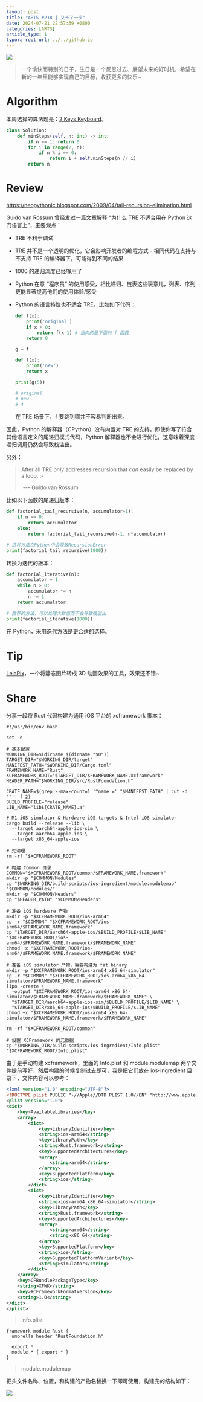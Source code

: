 ```yaml
---
layout: post
title: "ARTS #218 | 又长了一岁"
date: 2024-07-21 22:57:39 +0800
categories: [ARTS]
article_type: 1
typora-root-url: ../../github.io
---
```


![](/assets/img/218-caption.JPG)

> 一个愉快而特别的日子，生日是一个反思过去、展望未来的好时机，希望在新的一年里能够实现自己的目标，收获更多的快乐~

# Algorithm

本周选择的算法题是：[2 Keys Keyboard](https://leetcode.com/problems/2-keys-keyboard/)。

```python
class Solution:
    def minSteps(self, n: int) -> int:
        if n == 1: return 0
        for i in range(2, n):
            if n % i == 0:
                return i + self.minSteps(n // i)
        return n
```

# Review

https://neopythonic.blogspot.com/2009/04/tail-recursion-elimination.html

Guido van Rossum 曾经发过一篇文章解释 “为什么 TRE 不适合用在 Python 这门语言上”，主要观点：

- TRE 不利于调试

- TRE 并不是一个透明的优化，它会影响开发者的编程方式 - 相同代码在支持与不支持 TRE 的编译器下，可能得到不同的结果

- 1000 的递归深度已经够用了

- Python 在意 “程序员” 的使用感受，相比递归、链表这些玩意儿，列表、序列更能显著提高他们的使用体验/感受

- Python 的语言特性也不适合 TRE，比如如下代码：

  ```python
  def f(x):
      print('original')
      if x > 0:
          return f(x-1) # 指向的是下面的 f 函数
      return 0
  
  g = f
  
  def f(x):
      print('new')
      return x
  
  print(g(5))
  
  # original
  # new
  # 4
  ```

  在 TRE 场景下，`f` 要跳到哪并不容易判断出来。

因此，Python 的解释器（CPython）没有内置对 TRE 的支持，即使你写了符合其他语言定义的尾递归模式代码，Python 解释器也不会进行优化，这意味着深度递归调用仍然会导致栈溢出。

另外：

> After all TRE *only* addresses recursion that *can* easily be replaced by a loop. :-
>
> ​	--- Guido van Rossum

比如以下函数的尾递归版本：

```python
def factorial_tail_recursive(n, accumulator=1):
    if n == 0:
        return accumulator
    else:
        return factorial_tail_recursive(n-1, n*accumulator)

# 这种方法在Python中会导致RecursionError
print(factorial_tail_recursive(1000))
```

转换为迭代的版本：
```python
def factorial_iterative(n):
    accumulator = 1
    while n > 0:
        accumulator *= n
        n -= 1
    return accumulator

# 推荐的方法，可以处理大数值而不会导致栈溢出
print(factorial_iterative(1000))
```

在 Python，采用迭代方法是更合适的选择。

# Tip

[LeiaPix](https://convert.leiapix.com/)，一个将静态图片转成 3D 动画效果的工具，效果还不错~

# Share

分享一段将 Rust 代码构建为通用 iOS 平台的 xcframework 脚本：

```shell
#!/usr/bin/env bash

set -e

# 基本配置
WORKING_DIR=$(dirname $(dirname "$0"))
TARGET_DIR="$WORKING_DIR/target"
MANIFEST_PATH="$WORKING_DIR/Cargo.toml"
FRAMEWORK_NAME="Rust"
XCFRAMEWORK_ROOT="$TARGET_DIR/$FRAMEWORK_NAME.xcframework"
HEADER_PATH="$WORKING_DIR/src/RustFoundation.h"

CRATE_NAME=$(grep --max-count=1 '^name =' "$MANIFEST_PATH" | cut -d '"' -f 2)
BUILD_PROFILE="release"
LIB_NAME="lib${CRATE_NAME}.a"

# M1 iOS simulator & Hardware iOS targets & Intel iOS simulator
cargo build --release --lib \
  --target aarch64-apple-ios-sim \
  --target aarch64-apple-ios \
  --target x86_64-apple-ios

# 先清理
rm -rf "$XCFRAMEWORK_ROOT"

# 构建 Common 目录
COMMON="$XCFRAMEWORK_ROOT/common/$FRAMEWORK_NAME.framework"
mkdir -p "$COMMON/Modules"
cp "$WORKING_DIR/build-scripts/ios-ingredient/module.modulemap" "$COMMON/Modules/"
mkdir -p "$COMMON/Headers"
cp "$HEADER_PATH" "$COMMON/Headers"

# 准备 iOS hardware 产物
mkdir -p "$XCFRAMEWORK_ROOT/ios-arm64"
cp -r "$COMMON" "$XCFRAMEWORK_ROOT/ios-arm64/$FRAMEWORK_NAME.framework"
cp "$TARGET_DIR/aarch64-apple-ios/$BUILD_PROFILE/$LIB_NAME" "$XCFRAMEWORK_ROOT/ios-arm64/$FRAMEWORK_NAME.framework/$FRAMEWORK_NAME"
chmod +x "$XCFRAMEWORK_ROOT/ios-arm64/$FRAMEWORK_NAME.framework/$FRAMEWORK_NAME"

# 准备 iOS simulator 产物，需要构建为 fat binary
mkdir -p "$XCFRAMEWORK_ROOT/ios-arm64_x86_64-simulator"
cp -r "$COMMON" "$XCFRAMEWORK_ROOT/ios-arm64_x86_64-simulator/$FRAMEWORK_NAME.framework"
lipo -create \
  -output "$XCFRAMEWORK_ROOT/ios-arm64_x86_64-simulator/$FRAMEWORK_NAME.framework/$FRAMEWORK_NAME" \
  "$TARGET_DIR/aarch64-apple-ios-sim/$BUILD_PROFILE/$LIB_NAME" \
  "$TARGET_DIR/x86_64-apple-ios/$BUILD_PROFILE/$LIB_NAME"
chmod +x "$XCFRAMEWORK_ROOT/ios-arm64_x86_64-simulator/$FRAMEWORK_NAME.framework/$FRAMEWORK_NAME"

rm -rf "$XCFRAMEWORK_ROOT/common"

# 设置 XCFramework 的元数据
cp "$WORKING_DIR/build-scripts/ios-ingredient/Info.plist" "$XCFRAMEWORK_ROOT/Info.plist"
```

由于是手动构建 xcframework，里面的 Info.plist 和 module.modulemap 两个文件提前写好，然后构建的时候复制过去即可，我是把它们放在 ios-ingredient 目录下，文件内容可以参考：

```xml
<?xml version="1.0" encoding="UTF-8"?>
<!DOCTYPE plist PUBLIC "-//Apple//DTD PLIST 1.0//EN" "http://www.apple.com/DTDs/PropertyList-1.0.dtd">
<plist version="1.0">
<dict>
	<key>AvailableLibraries</key>
	<array>
		<dict>
			<key>LibraryIdentifier</key>
			<string>ios-arm64</string>
			<key>LibraryPath</key>
			<string>Rust.framework</string>
			<key>SupportedArchitectures</key>
			<array>
				<string>arm64</string>
			</array>
			<key>SupportedPlatform</key>
			<string>ios</string>
		</dict>
		<dict>
			<key>LibraryIdentifier</key>
			<string>ios-arm64_x86_64-simulator</string>
			<key>LibraryPath</key>
			<string>Rust.framework</string>
			<key>SupportedArchitectures</key>
			<array>
				<string>arm64</string>
				<string>x86_64</string>
			</array>
			<key>SupportedPlatform</key>
			<string>ios</string>
			<key>SupportedPlatformVariant</key>
			<string>simulator</string>
		</dict>
	</array>
	<key>CFBundlePackageType</key>
	<string>XFWK</string>
	<key>XCFrameworkFormatVersion</key>
	<string>1.0</string>
</dict>
</plist>
```

> Info.plist

```
framework module Rust {
  umbrella header "RustFoundation.h"

  export *
  module * { export * }
}
```

> module.modulemap

把头文件名称、位置，和构建的产物名替换一下即可使用，构建完的结构如下：

![](/assets/img/218-1.png)

